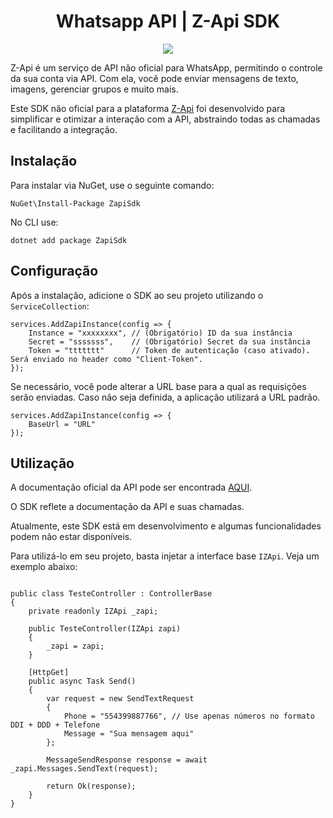 <h1 align="center">Whatsapp API | Z-Api SDK</h1> 

<p align="center">
<img loading="lazy" src="http://img.shields.io/static/v1?label=STATUS&message=EM%20DESENVOLVIMENTO&color=GREEN&style=for-the-badge"/>
</p>

<p>Z-Api é um serviço de API não oficial para WhatsApp, permitindo o controle da sua conta via API. Com ela, você pode enviar mensagens de texto, imagens, gerenciar grupos e muito mais.</p>

<p>Este SDK não oficial para a plataforma <a href="https://www.z-api.io/">Z-Api</a> foi desenvolvido para simplificar e otimizar a interação com a API, abstraindo todas as chamadas e facilitando a integração.</p>

<h2>Instalação</h2>
<p>Para instalar via NuGet, use o seguinte comando:</p>
<pre><code>NuGet\Install-Package ZapiSdk</code></pre>

<p>No CLI use:</p>
<pre><code>dotnet add package ZapiSdk</code></pre>

<h2>Configuração</h2>

<p>Após a instalação, adicione o SDK ao seu projeto utilizando o <code>ServiceCollection</code>:</p>

<pre><code>services.AddZapiInstance(config => {
    Instance = "xxxxxxxx", // (Obrigatório) ID da sua instância
    Secret = "sssssss",    // (Obrigatório) Secret da sua instância
    Token = "ttttttt"      // Token de autenticação (caso ativado). Será enviado no header como "Client-Token".
});</code></pre>

<p>Se necessário, você pode alterar a URL base para a qual as requisições serão enviadas. Caso não seja definida, a aplicação utilizará a URL padrão.</p>

<pre><code>services.AddZapiInstance(config => {
    BaseUrl = "URL"
});
</code></pre>

<h2>Utilização</h2>
<p>A documentação oficial da API pode ser encontrada <a href="https://developer.z-api.io/" target="_blank">AQUI</a>.</p>
<p>O SDK reflete a documentação da API e suas chamadas.</p>
<p>Atualmente, este SDK está em desenvolvimento e algumas funcionalidades podem não estar disponíveis.</p>

<p>Para utilizá-lo em seu projeto, basta injetar a interface base <code>IZApi</code>. Veja um exemplo abaixo:</p>

<pre><code>
public class TesteController : ControllerBase
{
    private readonly IZApi _zapi;

    public TesteController(IZApi zapi)
    {
        _zapi = zapi;
    }

    [HttpGet]
    public async Task<IActionResult> Send()
    {
        var request = new SendTextRequest
        {
            Phone = "554399887766", // Use apenas números no formato DDI + DDD + Telefone
            Message = "Sua mensagem aqui"
        };

        MessageSendResponse response = await _zapi.Messages.SendText(request);

        return Ok(response);
    }
}
</code></pre>


